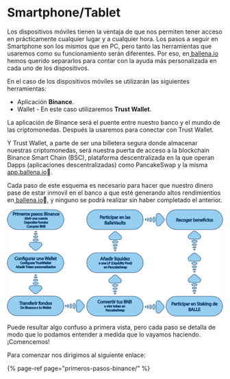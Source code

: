 # Smartphone/Tablet

Los dispositivos móviles tienen la ventaja de que nos permiten tener acceso en prácticamente cualquier lugar y a cualquier hora. Los pasos a seguir en Smartphone son los mismos que en PC, pero tanto las herramientas que usaremos como su funcionamiento serán diferentes. Por eso, en[ ballena.io](https://ballena.io/) hemos querido separarlos para contar con la ayuda más personalizada en cada uno de los dispositivos.

En el caso de los dispositivos móviles se utilizarán las siguientes herramientas:

* Aplicación **Binance**.
* Wallet - En este caso utilizaremos **Trust Wallet**.

La aplicación de Binance será el puente entre nuestro banco y el mundo de las criptomonedas. Después la usaremos para conectar con Trust Wallet.

Y Trust Wallet, a parte de ser una billetera segura donde almacenar nuestras criptomonedas, será nuestra puerta de acceso a la blockchain Binance Smart Chain \(BSC\), plataforma descentralizada en la que operan Dapps \(aplicaciones descentralizadas\) como PancakeSwap y la misma [app.ballena.io](https://app.ballena.io/)🐋.

Cada paso de este esquema es necesario para hacer que nuestro dinero pase de estar inmovil en el banco a que esté generando altos rendimientios en[ ballena.io](https://ballena.io/)🐋, y ninguno se podrá realizar sin haber completado el anterior. 



![](../../../.gitbook/assets/esquema-tutoriales-trustwallet.png)

Puede resultar algo confuso a primera vista, pero cada paso se detalla de modo que lo podamos entender a medida que lo vayamos haciendo. ¡Comencemos!  


Para comenzar  nos dirigimos al siguiente enlace:

{% page-ref page="primeros-pasos-binance/" %}





